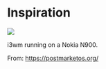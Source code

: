 # Inspiration

![](https://db-feed.s3.amazonaws.com/legacy/i3_n900-1576771271226.jpg)

i3wm running on a Nokia N900.

From: https://postmarketos.org/